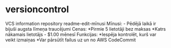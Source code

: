 # versioncontrol
VCS information repository
readme-edit-mīnusi
Mīnusi: - Pēdējā laikā ir bijuši augsta līmeņa traucējumi
Cenas: *Pirmie 5 lietotāji bez maksas
*Katrs nākamais lietotājs - $1.00 mēnesī
Funkcijas: *Iespēja kontrolēt, kurš var veikt izmaiņas
*Var pārsūtīt failus uz un no AWS CodeCommit